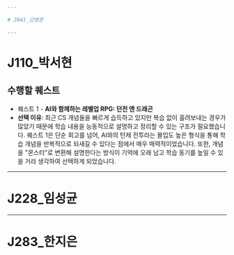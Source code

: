 ```yaml
---

# J041_김병훈

---
```



# J110_박서현

## 수행할 퀘스트
- 퀘스트 1 - **AI와 함께하는 레벨업 RPG: 던전 앤 드래곤**
- **선택 이유**: 최근 CS 개념들을 빠르게 습득하고 있지만 복습 없이 흘려보내는 경우가 많았기 때문에 학습 내용을 능동적으로 설명하고 정리할 수 있는 구조가 필요했습니다. 퀘스트 1은 단순 회고를 넘어, AI와의 턴제 전투라는 몰입도 높은 형식을 통해 학습 개념을 반복적으로 되새길 수 있다는 점에서 매우 매력적이었습니다. 또한, 개념을 "몬스터"로 변환해 설명한다는 방식이 기억에 오래 남고 학습 동기를 높일 수 있을 거라 생각하여 선택하게 되었습니다. 

---


# J228_임성균

---

# J283_한지은
